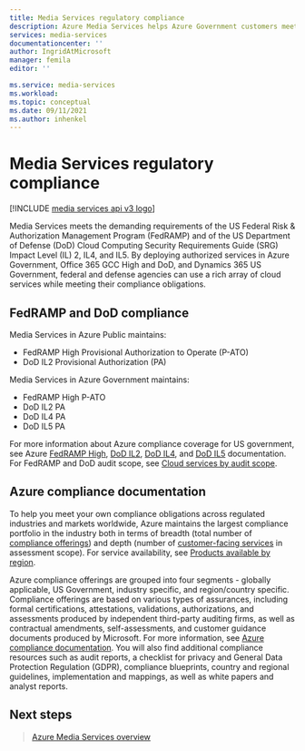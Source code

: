 ```yaml
---
title: Media Services regulatory compliance
description: Azure Media Services helps Azure Government customers meet their compliance obligations.
services: media-services
documentationcenter: ''
author: IngridAtMicrosoft
manager: femila
editor: ''

ms.service: media-services
ms.workload: 
ms.topic: conceptual
ms.date: 09/11/2021
ms.author: inhenkel
---
```


# Media Services regulatory compliance

[!INCLUDE [media services api v3 logo](./includes/v3-hr.md)]

Media Services meets the demanding requirements of the US Federal Risk & Authorization Management Program (FedRAMP) and of the US Department of Defense (DoD) Cloud Computing Security Requirements Guide (SRG) Impact Level (IL) 2, IL4, and IL5. By deploying authorized services in Azure Government, Office 365 GCC High and DoD, and Dynamics 365 US Government, federal and defense agencies can use a rich array of cloud services while meeting their compliance obligations.

## FedRAMP and DoD compliance

Media Services in Azure Public maintains:

- FedRAMP High Provisional Authorization to Operate (P-ATO)
- DoD IL2 Provisional Authorization (PA)

Media Services in Azure Government maintains:

- FedRAMP High P-ATO
- DoD IL2 PA
- DoD IL4 PA
- DoD IL5 PA

For more information about Azure compliance coverage for US government, see Azure [FedRAMP High](/azure/compliance/offerings/offering-fedramp), [DoD IL2](/azure/compliance/offerings/offering-dod-il2), [DoD IL4](/azure/compliance/offerings/offering-dod-il4), and [DoD IL5](/azure/compliance/offerings/offering-dod-il5) documentation. For FedRAMP and DoD audit scope, see [Cloud services by audit scope](../../azure-government/compliance/azure-services-in-fedramp-auditscope.md).

## Azure compliance documentation

To help you meet your own compliance obligations across regulated industries and markets worldwide, Azure maintains the largest compliance portfolio in the industry both in terms of breadth (total number of [compliance offerings](/azure/compliance/offerings/)) and depth (number of [customer-facing services](https://azure.microsoft.com/services/) in assessment scope). For service availability, see [Products available by region](https://azure.microsoft.com/global-infrastructure/services/).

Azure compliance offerings are grouped into four segments - globally applicable, US Government, industry specific, and region/country specific.  Compliance offerings are based on various types of assurances, including formal certifications, attestations, validations, authorizations, and assessments produced by independent third-party auditing firms, as well as contractual amendments, self-assessments, and customer guidance documents produced by Microsoft. For more information, see [Azure compliance documentation](../../compliance/index.yml). You will also find additional compliance resources such as audit reports, a checklist for privacy and General Data Protection Regulation (GDPR), compliance blueprints, country and regional guidelines, implementation and mappings, as well as white papers and analyst reports.

## Next steps

> [Azure Media Services overview](media-services-overview.md)

